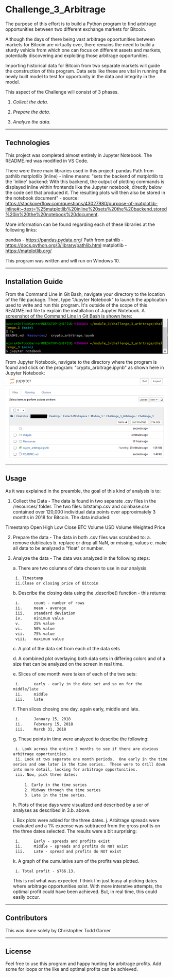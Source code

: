 # Challenge_3_Arbitrage
The purpose of this effort is to build a Python program to find arbitrage opportunities between two different exchange markets for Bitcoin.  

Although the days of there being vast arbitrage opportunities between markets for Bitcoin are virtually over, there remains the need to build a sturdy vehicle from which one can focus on different assets and markets, potentially discovering and exploiting those arbitrage opportunities.  

Importing historical data for Bitcoin from two separate markets will guide the construction of this program.  Data sets like these are vital in running the newly built model to test for opportunity in the data and integrity in the model.  

This aspect of the Challenge will consist of 3 phases.

1. *Collect the data.*

2. *Prepare the data.*

3. *Analyze the data.*
---

## Technologies


This project was completed almost entirely in Jupyter Notebook.  The README.md was modified in VS Code.  

There were three main libraries used in this project:
pandas
Path from pathlib
matplotlib (inline) - inline means:  "sets the backend of matplotlib to the 'inline' backend: With this backend, the output of plotting commands is displayed inline within frontends like the Jupyter notebook, directly below the code cell that produced it. The resulting plots will then also be stored in the notebook document" - source: https://stackoverflow.com/questions/43027980/purpose-of-matplotlib-inline#:~:text=%25matplotlib%20inline%20sets%20the%20backend,stored%20in%20the%20notebook%20document.

More information can be found regarding each of these libraries at the following links:

pandas - https://pandas.pydata.org/
Path from pathlib - https://docs.python.org/3/library/pathlib.html
matplotlib - https://matplotlib.org/

This program was written and will run on Windows 10.  

---

## Installation Guide


From the Command Line in Git Bash, navigate your directory to the location of the file package.  Then, type "Jupyter Notebook" to launch the application used to write and run this program.  It's outside of the scope of this README.md file to explain the installation of Jupyter Notebook.  A screenshot of the Command Line in Git Bash is shown here:  ![Git Bash](./images/VSCode_Git_Bash.png)

From Jupyter Notebook, navigate to the directory where the program is found and click on the program: "crypto_arbitrage.ipynb" as shown here in Jupyter Notebook:  ![Jupyter Notebook](./images/Jupyter_Notebook.png)

---

## Usage


As it was explained in the preamble, the goal of this kind of analysis is to:
1. Collect the Data - The data is found in two separate .csv files in the /resources/ folder.  The two files: bitstamp.csv and coinbase.csv contained over 120,000 individual data points over approximately 3 months in 2018 for Bitcoin.  The data included: 

Timestamp	Open	High	Low	Close	BTC Volume	USD Volume	Weighted Price

2. Prepare the data - The data in both .csv files was scrubbed to:
    a. remove dublicates
    b. replace or drop all NaN, or missing, values
    c. make all data to be analyzed a "float" or number.  

3. Analyze the data - The data was analyzed in the following steps:
    
    a. There are two columns of data chosen to use in our analysis
        
        i. Timestamp
        ii.Close or closing price of Bitcoin 
    
    b. Describe the closing data using the .describe() function - this returns:
        
        i.      count - number of rows
        ii.     mean - average
        iii.    standard deviation
        iv.     minimum value
        v.      25% value
        vi.     50% value
        vii.    75% value
        viii.   maximum value 
    c. A plot of the data set from each of the data sets
    
    d. A combined plot overlaying both data sets in differing colors and of a size that can be analyzed on the screen in real time. 
    
    e. Slices of one month were taken of each of the two sets:
        
        i.      early - early in the date set and so on for the middle/late
        ii.     middle
        iii.    late
    
    f. Then slices chosing one day, again early, middle and late.
        
        i.      January 15, 2018
        ii.     February 15, 2018
        iii.    March 31, 2018
    g. These points in time were analyzed to describe the following:
        
        i. Look across the entire 3 months to see if there are obvious arbitrage opportunities.
        ii. Look at two separate one month periods.  One early in the time series and one later in the time series.  These were to drill down into more detail, looking for arbitrage opportunities.
        iii. Now, pick three dates:
            
            1. Early in the time series
            2. Midway through the time series
            3. Late in the time series.
    h. Plots of these days were visualized and described by a ser of analyses as described in 3.b. above.  
    
    i. Box plots were added for the three dates.
    j. Arbitrage spreads were evaluated and a 1% expense was subtraced from the gross profits on the three dates selected. The results were a bit surprising:
        
        i.      Early - spreads and profits exist
        ii.     Middle - spreads and profits do NOT exist
        iii.    Late - spread and profits do NOT exist
    
    k. A graph of the cumulative sum of the profits was plotted.  
        
        i. Total profit - $766.13.  
    

    This is not what was expected.  I think I'm just lousy at picking dates where arbitrage opportunities exist.  With more interative attempts, the optimal profit could have been achieved.  But, in real time, this could easily occur.  
    



---

## Contributors

This was done solely by Christopher Todd Garner

---

## License

Feel free to use this program and happy hunting for arbitrage profits.  Add some for loops or the like and optimal profits can be achieved.  
